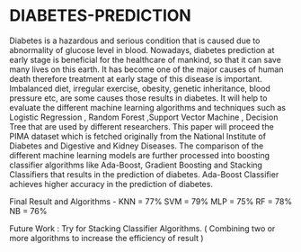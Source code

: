 # DIABETES-PREDICTION

Diabetes is a hazardous and serious condition that is caused due to abnormality of glucose level in blood. Nowadays, diabetes prediction at early stage is beneficial for the healthcare of mankind, so that it can save many lives on this earth. It has become one of the major causes of human death therefore treatment at early stage of this disease is important. Imbalanced diet, irregular exercise, obesity, genetic inheritance, blood pressure etc, are some causes those results in diabetes.
It will help to evaluate the different machine learning algorithms and techniques such as Logistic Regression , Random Forest ,Support Vector Machine , Decision Tree that are used by different researchers. This paper will proceed the PIMA dataset which is fetched originally from the National Institute of Diabetes and Digestive and Kidney Diseases. The comparison of the different machine learning models are further processed into boosting classifier algorithms like Ada-Boost, Gradient Boosting and Stacking Classifiers that results in the prediction of diabetes. Ada-Boost Classifier achieves higher accuracy in the prediction of diabetes. 


Final Result and Algorithms -
KNN = 77%
SVM = 79%
MLP = 75%
RF  = 78%
NB  = 76%

Future Work : Try for Stacking Classifier Algorithms. ( Combining two or more algorithms to increase the efficiency of result )
